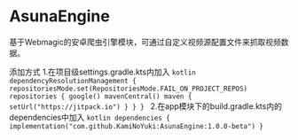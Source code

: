 # AsunaEngine
基于Webmagic的安卓爬虫引擎模块，可通过自定义视频源配置文件来抓取视频数据。

添加方式
1.在项目级settings.gradle.kts内加入
`kotlin
dependencyResolutionManagement {
    repositoriesMode.set(RepositoriesMode.FAIL_ON_PROJECT_REPOS)
    repositories {
        google()
        mavenCentral()
        maven { setUrl("https://jitpack.io") }
    }
}
`
2.在app模块下的build.gradle.kts内的dependencies中加入
`kotlin
dependencies {
		implementation("com.github.KamiNoYuki:AsunaEngine:1.0.0-beta")
	}
`
